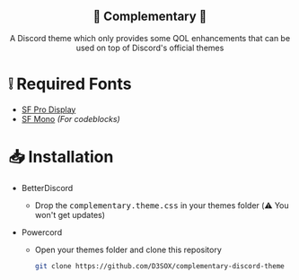 <div align="center" justify="center">

<h2> 🔮 Complementary 🔮 </h2>

A Discord theme which only provides some QOL enhancements that can be used on top of Discord's official themes

</div>

# ❕ Required Fonts

- [SF Pro Display](https://developer.apple.com/fonts/)
- [SF Mono](https://developer.apple.com/fonts/) _(For codeblocks)_


# 📥 Installation

- BetterDiscord

  - Drop the <kbd>complementary.theme.css</kbd> in your themes folder (⚠️ You won't get updates)

- Powercord
  - Open your themes folder and clone this repository
    ```sh
    git clone https://github.com/D3SOX/complementary-discord-theme
    ```
